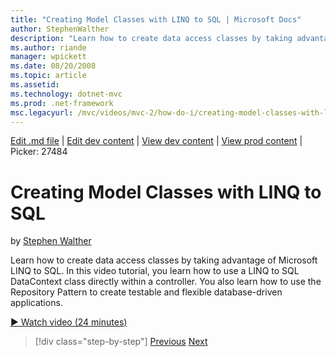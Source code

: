 ```yaml
---
title: "Creating Model Classes with LINQ to SQL | Microsoft Docs"
author: StephenWalther
description: "Learn how to create data access classes by taking advantage of Microsoft LINQ to SQL. In this video tutorial, you learn how to use a LINQ to SQL DataContext..."
ms.author: riande
manager: wpickett
ms.date: 08/20/2008
ms.topic: article
ms.assetid: 
ms.technology: dotnet-mvc
ms.prod: .net-framework
msc.legacyurl: /mvc/videos/mvc-2/how-do-i/creating-model-classes-with-linq-to-sql
---
```

[Edit .md file](C:\Projects\msc\dev\Msc.Www\Web.ASP\App_Data\github\mvc\videos\mvc-2\how-do-i\creating-model-classes-with-linq-to-sql.md) | [Edit dev content](http://www.aspdev.net/umbraco#/content/content/edit/26697) | [View dev content](http://docs.aspdev.net/tutorials/mvc/videos/mvc-2/how-do-i/creating-model-classes-with-linq-to-sql.html) | [View prod content](http://www.asp.net/mvc/videos/mvc-2/how-do-i/creating-model-classes-with-linq-to-sql) | Picker: 27484

Creating Model Classes with LINQ to SQL
====================
by [Stephen Walther](https://github.com/StephenWalther)

Learn how to create data access classes by taking advantage of Microsoft LINQ to SQL. In this video tutorial, you learn how to use a LINQ to SQL DataContext class directly within a controller. You also learn how to use the Repository Pattern to create testable and flexible database-driven applications.

[&#9654; Watch video (24 minutes)](https://channel9.msdn.com/Blogs/ASP-NET-Site-Videos/creating-model-classes-with-linq-to-sql)

>[!div class="step-by-step"] [Previous](creating-custom-html-helpers.md) [Next](displaying-a-table-of-database-data.md)